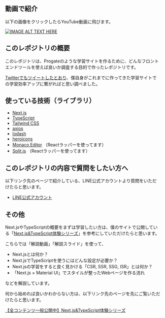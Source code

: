 ## 動画で紹介

以下の画像をクリックしたらYouTube動画に飛びます。

[![IMAGE ALT TEXT HERE](https://img.youtube.com/vi/m0j6YEWbAZ4/0.jpg)](https://www.youtube.com/watch?v=m0j6YEWbAZ4)


## このレポジトリの概要

このレポジトリは、Progateのような学習サイトを作るために、どんなフロントエンドツールを使えば良いか調査する目的で作ったレポジトリです。

[Twitterでもツイートしたとおり](https://twitter.com/tsuyopon_xyz/status/1473962024292204546)、僕自身がこれまでに作ってきた学習サイトでの学習効率アップに繋がればと思い調べました。

## 使っている技術（ライブラリ）

- [Next.js](https://nextjs.org/)
- [TypeScript](https://www.typescriptlang.org/)
- [Tailwind CSS](https://tailwindcss.com/)
- [axios](https://github.com/axios/axios)
- [lodash](https://lodash.com/)
- [heroicons](https://heroicons.com/)
- [Monaco Editor](https://microsoft.github.io/monaco-editor/) （Reactラッパーを使ってます）
- [Split.js](https://github.com/nathancahill/split) （Reactラッパーを使ってます）


## このレポジトリの内容で質問をしたい方へ

以下リンク先のページで紹介している、LINE公式アカウントより質問をいただけたらと思います。

- [LINE公式アカウント](https://tsuyopon.xyz/lp/mail-magazine/)


## その他

Next.jsやTypeScriptの概要をまずは学習したい方は、僕のサイトで公開している「[Next.js&TypeScript体験シリーズ](https://tsuyopon.xyz/learning-contents/web-dev/javascript/nextjs-and-typescript-experience-series/)」を参考にしていただけたらと思います。


こちらでは「解説動画」「解説スライド」を使って、

- Next.jsとは何か？
- Next.jsでTypeScriptを使うにはどんな設定が必要か？
- Next.jsの学習をすると良く見かける「CSR, SSR, SSG, ISR」とは何か？
- 「Next.js × Material UI」でスタイルが整ったWebページを作る流れ

などを解説しています。

何から始めれば良いかわからない方は、以下リンク先のページを先にご覧いただけたらと思います。

[【全コンテンツ一般公開中】Next.js&TypeScript体験シリーズ](https://tsuyopon.xyz/learning-contents/web-dev/javascript/nextjs-and-typescript-experience-series/)
